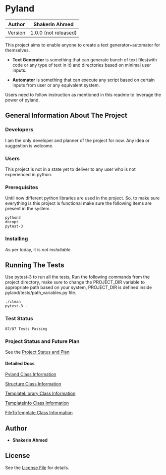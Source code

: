 # Pyland

| Author | Shakerin Ahmed |
|--------|----------------|
| Version|1.0.0 (not released)|


This project aims to enable anyone to create a text generator+automator for themselves.

* **Text Generator** is something that can generate bunch of text files(with code or any 
type of text in it) and directories based on minimal user inputs.

* **Automator** is something that can execute any script based on certain inputs from
user or any equivalent system.

Users need to follow instruction as mentioned in this readme to leverage the power of pyland.

## General Information About The Project

### Developers
I am the only developer and planner of the project for now. Any idea or suggestion is welcome.

### Users
This project is not in a state yet to deliver to any user who is not experienced in python.

### Prerequisites
Until now different python libraries are used in the project. So, to make sure everything
is this project is functional make sure the following items are present in the system.

```
python3
docopt
pytest-3
```

### Installing

As per today, it is *not installable*.

## Running The Tests

Use pytest-3 to run all the tests,
Run the following commands from the project directory,
make sure to change the PROJECT_DIR variable to appropriate path based on your system,
PROJECT_DIR is defined inside pyland/tests/path_variables.py file.

```
./clean
pytest-3 .
```

### Test Status
```
87/87 Tests Passing
```

### Project Status and Future Plan
See the [Project Status and Plan](https://github.com/shakerin/pyland/blob/master/Project%20Status%20and%20Plan.md)

#### Detailed Docs
[Pyland Class Information](https://github.com/shakerin/pyland/blob/master/ucg/docs/PYLAND.md)

[Structure Class Information](https://github.com/shakerin/pyland/blob/master/ucg/docs/STRUCTURE.md)

[TemplateLibrary Class Information](https://github.com/shakerin/pyland/blob/master/ucg/docs/TEMPLATE_LIBRARY.md)

[TemplateInfo Class Information](https://github.com/shakerin/pyland/blob/master/ucg/docs/TEMPLATE_INFO.md)

[FileToTemplate Class Information](https://github.com/shakerin/pyland/blob/master/ucg/docs/FILE_TO_TEMPLATE.md)




## Author

* **Shakerin Ahmed** 

## License

See the [License File](https://github.com/shakerin/pyland/blob/master/LICENSE) for details.
